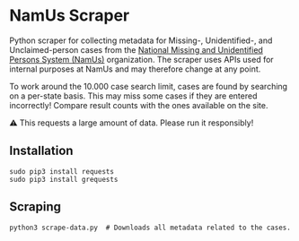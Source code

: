 # NamUs Scraper
Python scraper for collecting metadata for Missing-, Unidentified-, and Unclaimed-person cases from the [National Missing and Unidentified Persons System (NamUs)](https://www.namus.gov) organization. The scraper uses APIs used for internal purposes at NamUs and may therefore change at any point.

To work around the 10.000 case search limit, cases are found by searching on a per-state basis. This may miss some cases if they are entered incorrectly! Compare result counts with the ones available on the site. 

⚠️ This requests a large amount of data. Please run it responsibly!

## Installation
```
sudo pip3 install requests
sudo pip3 install grequests
```

## Scraping
```
python3 scrape-data.py  # Downloads all metadata related to the cases.
```
